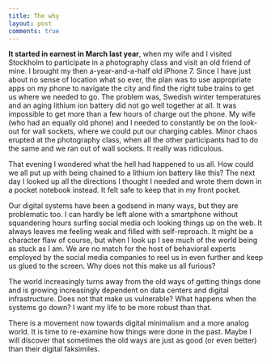 ```yaml
---
title: The why
layout: post
comments: true
---
```


**It started in earnest in March last year**, when my wife and I visited Stockholm to participate in a photography class and visit an old friend of mine. I brought my then a-year-and-a-half old iPhone 7. Since I have just about no sense of location what so ever, the plan was to use appropriate apps on my phone to navigate the city and find the right tube trains to get us where we needed to go. The problem was, Swedish winter temperatures and an aging lithium ion battery did not go well together at all. It was impossible to get more than a few hours of charge out the phone. My wife (who had an equally old phone) and I needed to constantly be on the look-out for wall sockets, where we could put our charging cables. Minor chaos erupted at the photography class, when all the other participants had to do the same and we ran out of wall sockets. It really was ridiculous.

That evening I wondered what the hell had happened to us all. How could we all put up with being chained to a lithium ion battery like this? The next day I looked up all the directions I thought I needed and wrote them down in a pocket notebook instead. It felt safe to keep that in my front pocket.

Our digital systems have been a godsend in many ways, but they are problematic too. I can hardly be left alone with a smartphone without squandering hours surfing social media och looking things up on the web. It always leaves me feeling weak and filled with self-reproach. It might be a character flaw of course, but when I look up I see much of the world being as stuck as I am. We are no match for the host of behavioral experts employed by the social media companies to reel us in even further and keep us glued to the screen. Why does not this make us all furious?

The world increasingly turns away from the old ways of getting things done and is growing increasingly dependent on data centers and digital infrastructure. Does not that make us vulnerable? What happens when the systems go down? I want my life to be more robust than that.

There is a movement now towards digital minimalism and a more analog world. It is time to re-examine how things were done in the past. Maybe I will discover that sometimes the old ways are just as good (or even better) than their digital faksimiles.